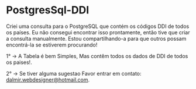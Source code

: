 # PostgresSql-DDI

Criei uma consulta para o PostgreSQL que contém os códigos DDI de todos os países. Eu não consegui encontrar isso prontamente, então tive que criar a consulta manualmente. Estou compartilhando-a para que outros possam encontrá-la se estiverem procurando!

1° -> A Tabela é bem Simples, Mas contêm todos os dados de DDI de todos os paises!.

2° -> Se tiver alguma sugestao Favor entrar em contato: dalmir.webdesigner@hotmail.com.
